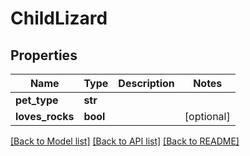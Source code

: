 # ChildLizard

## Properties
Name | Type | Description | Notes
------------ | ------------- | ------------- | -------------
**pet_type** | **str** |  | 
**loves_rocks** | **bool** |  | [optional] 

[[Back to Model list]](../README.md#documentation-for-models) [[Back to API list]](../README.md#documentation-for-api-endpoints) [[Back to README]](../README.md)


